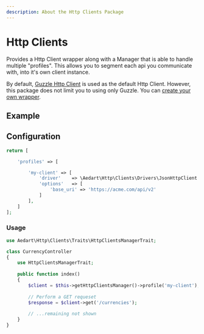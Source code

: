 ```yaml
---
description: About the Http Clients Package
---
```


# Http Clients

Provides a Http Client wrapper along with a Manager that is able to handle multiple "profiles".
This allows you to segment each api you communicate with, into it's own client instance.

By default, [Guzzle Http Client](http://docs.guzzlephp.org/en/stable/index.html) is used as the default Http Client.
However, this package does not limit you to using only Guzzle. You can [create your own wrapper](./custom.md).

## Example

## Configuration


```php
return [

    'profiles' => [

        'my-client' => [
            'driver'    => \Aedart\Http\Clients\Drivers\JsonHttpClient::class,
            'options'   => [
                'base_uri' => 'https://acme.com/api/v2'
            ]
        ],
    ]
];
```

### Usage

```php
use Aedart\Http\Clients\Traits\HttpClientsManagerTrait;

class CurrencyController
{
    use HttpClientsManagerTrait;
    
    public function index()
    {
        $client = $this->getHttpClientsManager()->profile('my-client');
        
        // Perform a GET requeset
        $response = $client->get('/currencies');
        
        // ...remaining not shown
    }
}
```
